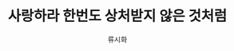 ---
title: 사랑하라 한번도 상처받지 않은 것처럼 
author: 류시화 
category: book
coverUrl: http://image.kyobobook.co.kr/images/book/large/474/l9788995501474.jpg
---